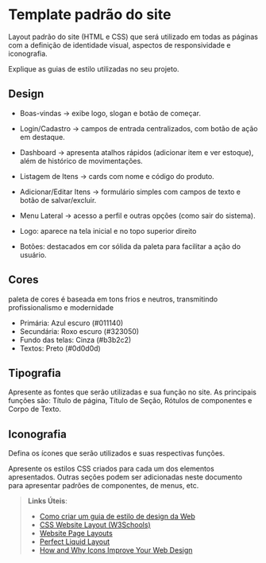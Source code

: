 # Template padrão do site

Layout padrão do site (HTML e CSS) que será utilizado em todas as páginas com a definição de identidade visual, aspectos de responsividade e iconografia.

Explique as guias de estilo utilizadas no seu projeto.

## Design

- Boas-vindas → exibe logo, slogan e botão de começar.

- Login/Cadastro → campos de entrada centralizados, com botão de ação em destaque.

- Dashboard → apresenta atalhos rápidos (adicionar item e ver estoque), além de histórico de movimentações.

- Listagem de Itens → cards com nome e código do produto.

- Adicionar/Editar Itens → formulário simples com campos de texto e botão de salvar/excluir.

- Menu Lateral → acesso a perfil e outras opções (como sair do sistema).

- Logo: aparece na tela inicial e no topo superior direito

- Botões: destacados em cor sólida da paleta para facilitar a ação do usuário.


## Cores

paleta de cores é baseada em tons frios e neutros, transmitindo profissionalismo e modernidade

- Primária: Azul escuro (#011140)
- Secundária: Roxo escuro (#323050)
- Fundo das telas: Cinza (#b3b2c2)
- Textos: Preto (#0d0d0d)

## Tipografia

Apresente as fontes que serão utilizadas e sua função no site. As principais funções são: Título de página, Título de Seção, Rótulos de componentes e Corpo de Texto.


## Iconografia

Defina os ícones que serão utilizados e suas respectivas funções.

Apresente os estilos CSS criados para cada um dos elementos apresentados.
Outras seções podem ser adicionadas neste documento para apresentar padrões de componentes, de menus, etc.


> **Links Úteis**:
>
> -  [Como criar um guia de estilo de design da Web](https://edrodrigues.com.br/blog/como-criar-um-guia-de-estilo-de-design-da-web/#)
> - [CSS Website Layout (W3Schools)](https://www.w3schools.com/css/css_website_layout.asp)
> - [Website Page Layouts](http://www.cellbiol.com/bioinformatics_web_development/chapter-3-your-first-web-page-learning-html-and-css/website-page-layouts/)
> - [Perfect Liquid Layout](https://matthewjamestaylor.com/perfect-liquid-layouts)
> - [How and Why Icons Improve Your Web Design](https://usabilla.com/blog/how-and-why-icons-improve-you-web-design/)

